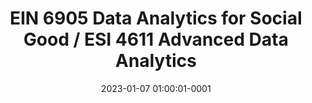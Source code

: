 ---
layout: none
title: EIN 6905 Data Analytics for Social Good / ESI 4611 Advanced Data Analytics
description: 
category: Grader
time: Spring 2023
date: 2023-01-07 01:00:01-0001
---